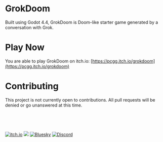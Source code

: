 # GrokDoom

Built using Godot 4.4, GrokDoom is Doom-like starter game generated by a conversation with Grok.

# Play Now

You are able to play GrokDoom on itch.io: [https://pcgg.itch.io/grokdoom](https://pcgg.itch.io/grokdoom)

# Contributing

This project is not currently open to contributions. All pull requests will be denied or go unanswered at this time.

<p>&nbsp;</p>
<p>&nbsp;</p>
<p>
  <a href="https://pcgg.itch.io/"><img src="https://img.shields.io/badge/Itch-%23FF0B34.svg?style=for-the-badge&logo=Itch.io&logoColor=white" alt="itch.io"></a>
  <a href="https://godotengine.org/"><img src="https://img.shields.io/badge/GODOT-%23FFFFFF.svg?style=for-the-badge&logo=godot-engine"></a>
  <a href="https://bsky.app/profile/panthercitygg.bsky.social"><img src="https://img.shields.io/badge/Bluesky-0285FF?style=for-the-badge&logo=Bluesky&logoColor=white" alt="Bluesky"></a>
  <a href="https://discord.gg/vXqTzSr5tR"><img src="https://img.shields.io/badge/Discord-%235865F2.svg?style=for-the-badge&logo=discord&logoColor=white" alt="Discord"></a>
</p>
